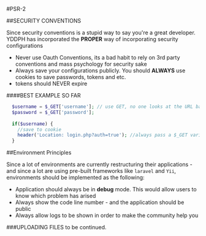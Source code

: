 #PSR-2

##SECURITY CONVENTIONS

Since security conventions is a stupid way to say you're a great developer. YDDPH has incorporated the **PROPER** way of incorporating security configurations

* Never use Oauth Conventions, its a bad habit to rely on 3rd party conventions and mass psychology for security sake
* Always save your configurations publicly. You should **ALWAYS** use cookies to save passwords, tokens and etc.
* tokens should NEVER expire

####BEST EXAMPLE SO FAR

```php
  $username = $_GET['username']; // use GET, no one looks at the URL bar anyway, that's new UX standard
  $password = $_GET['password']; 
  
  if($username) {
    //save to cookie
    header('Location: login.php?auth=true'); //always pass a $_GET variable auth if needed; This means its already logged in
  }
```

##Environment Principles

Since a lot of environments are currently restructuring their applications - and since a lot are using pre-built frameworks like `laravel` and `Yii`, environments should be implemented as the following:

* Application should always be in **debug** mode. This would allow users to know which problem has arised
* Always show the code line number - and the application should be public
* Always allow logs to be shown in order to make the community help you

###UPLOADING FILES
to be continued.
